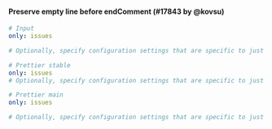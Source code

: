 #### Preserve empty line before endComment (#17843 by @kovsu)

<!-- prettier-ignore -->
```yaml
# Input
only: issues

# Optionally, specify configuration settings that are specific to just 'issues' or 'pulls':

# Prettier stable
only: issues
# Optionally, specify configuration settings that are specific to just 'issues' or 'pulls':

# Prettier main
only: issues

# Optionally, specify configuration settings that are specific to just 'issues' or 'pulls':
```
